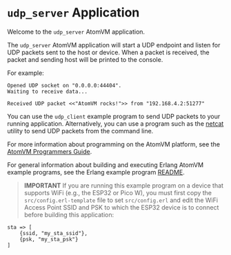 # `udp_server` Application

Welcome to the `udp_server` AtomVM application.

The `udp_server` AtomVM application will start a UDP endpoint and listen for UDP packets sent to the host or device.  When a packet is received, the packet and sending host will be printed to the console.

For example:

    Opened UDP socket on "0.0.0.0:44404".
    Waiting to receive data...

    Received UDP packet <<"AtomVM rocks!">> from "192.168.4.2:51277"

You can use the `udp_client` example program to send UDP packets to your running application.  Alternatively, you can use a program such as the [netcat](https://en.wikipedia.org/wiki/Netcat) utility to send UDP packets from the command line.

For more information about programming on the AtomVM platform, see the [AtomVM Programmers Guide](https://www.atomvm.net/doc/master/programmers-guide.html).

For general information about building and executing Erlang AtomVM example programs, see the Erlang example program [README](../README.md).

> **IMPORTANT** If you are running this example program on a device that supports WiFi (e.g., the ESP32 or Pico W), you must first copy the `src/config.erl-template` file to set `src/config.erl` and edit the WiFi Access Point SSID and PSK to which the ESP32 device is to connect before building this application:

    sta => [
        {ssid, "my_sta_ssid"},
        {psk, "my_sta_psk"}
    ]
